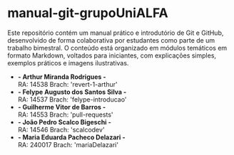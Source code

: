 # manual-git-grupoUniALFA
Este repositório contém um manual prático e introdutório de Git e GitHub, desenvolvido de forma colaborativa por estudantes como parte de um trabalho bimestral. O conteúdo está organizado em módulos temáticos em formato Markdown, voltados para iniciantes, com explicações simples, exemplos práticos e imagens ilustrativas.

* __- Arthur Miranda Rodrigues -__  
RA: 14538  Brach: 'revert-1-arthur'
* __- Felype Augusto dos Santos Silva -__  
RA: 14537  Brach: 'felype-introducao'
* __- Guilherme Vitor de Barros -__  
RA: 14553  Brach: 'pull-requests'
* __- João Pedro Scalco Bigeschi -__  
RA: 14546  Brach: 'scalcodev'
* __- Maria Eduarda Pacheco Delazari -__  
RA: 240017 Brach: 'mariaDelazari'